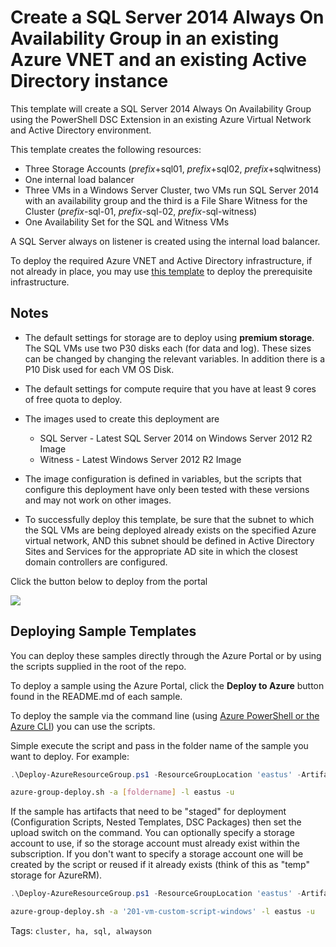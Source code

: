 # Create a SQL Server 2014 Always On Availability Group in an existing Azure VNET and an existing Active Directory instanceThis template will create a SQL Server 2014 Always On Availability Group using the PowerShell DSC Extension in an existing Azure Virtual Network and Active Directory environment.This template creates the following resources:+	Three Storage Accounts (*prefix*+sql01, *prefix*+sql02, *prefix*+sqlwitness)+	One internal load balancer+	Three VMs in a Windows Server Cluster, two VMs run SQL Server 2014 with an availability group and the third is a File Share Witness for the Cluster (*prefix*-sql-01, *prefix*-sql-02, *prefix*-sql-witness)+	One Availability Set for the SQL and Witness VMsA SQL Server always on listener is created using the internal load balancer.To deploy the required Azure VNET and Active Directory infrastructure, if not already in place, you may use <a href="https://github.com/Azure/azure-quickstart-templates/tree/master/active-directory-new-domain-ha-2-dc">this template</a> to deploy the prerequisite infrastructure.## Notes+	The default settings for storage are to deploy using **premium storage**.  The SQL VMs use two P30 disks each (for data and log).  These sizes can be changed by changing the relevant variables. In addition there is a P10 Disk used for each VM OS Disk.+ 	The default settings for compute require that you have at least 9 cores of free quota to deploy.+ 	The images used to create this deployment are	+ 	SQL Server - Latest SQL Server 2014 on Windows Server 2012 R2 Image	+ 	Witness - Latest Windows Server 2012 R2 Image+ 	The image configuration is defined in variables, but the scripts that configure this deployment have only been tested with these versions and may not work on other images.+	To successfully deploy this template, be sure that the subnet to which the SQL VMs are being deployed already exists on the specified Azure virtual network, AND this subnet should be defined in Active Directory Sites and Services for the appropriate AD site in which the closest domain controllers are configured.Click the button below to deploy from the portal<a href="https://portal.azure.com/#create/Microsoft.Template/uri/https%3A%2F%2Fraw.githubusercontent.com%2FAzure%2Fazure-quickstart-templates%2Fmaster%2Fsql-server-2014-alwayson-existing-vnet-and-ad%2Fazuredeploy.json" target="_blank">    <img src="http://azuredeploy.net/deploybutton.png"/></a>## Deploying Sample TemplatesYou can deploy these samples directly through the Azure Portal or by using the scripts supplied in the root of the repo.To deploy a sample using the Azure Portal, click the **Deploy to Azure** button found in the README.md of each sample.To deploy the sample via the command line (using [Azure PowerShell or the Azure CLI](https://azure.microsoft.com/en-us/downloads/)) you can use the scripts.Simple execute the script and pass in the folder name of the sample you want to deploy.  For example:```PowerShell.\Deploy-AzureResourceGroup.ps1 -ResourceGroupLocation 'eastus' -ArtifactsStagingDirectory '[foldername]'``````bashazure-group-deploy.sh -a [foldername] -l eastus -u```If the sample has artifacts that need to be "staged" for deployment (Configuration Scripts, Nested Templates, DSC Packages) then set the upload switch on the command.You can optionally specify a storage account to use, if so the storage account must already exist within the subscription.  If you don't want to specify a storage accountone will be created by the script or reused if it already exists (think of this as "temp" storage for AzureRM).```PowerShell.\Deploy-AzureResourceGroup.ps1 -ResourceGroupLocation 'eastus' -ArtifactsStagingDirectory '201-vm-custom-script-windows' -UploadArtifacts ``````bashazure-group-deploy.sh -a '201-vm-custom-script-windows' -l eastus -u```Tags: ``cluster, ha, sql, alwayson``